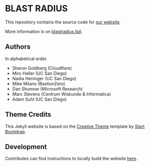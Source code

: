 # BLAST RADIUS

This repository contains the source code for [our website](https://blastradius.fail).

More information is on [blastradius.fail](https://blastradius.fail).

## Authors

In alphabetical order.

- Sharon Goldberg (Cloudflare)
- Miro Haller (UC San Diego)
- Nadia Heninger (UC San Diego)
- Mike Milano (BastionZero)
- Dan Shumow (Microsoft Research)
- Marc Stevens (Centrum Wiskunde & Informatica)
- Adam Suhl (UC San Diego)

## Theme Credits

This Jekyll website is based on the [Creative Theme](http://startbootstrap.com/template-overviews/creative/) template by [Start Bootstrap](http://startbootstrap.com).

## Development

Contributes can find instructions to locally build the website [here](CONTRIBUTE.md).

